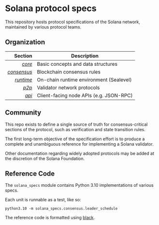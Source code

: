 # Solana protocol specs

This repository hosts protocol specifications of the Solana network, maintained by various protocol teams.

## Organization

|       Section | Description                             |
|--------------:|-----------------------------------------|
|      *[core]* | Basic concepts and data structures      |
| *[consensus]* | Blockchain consensus rules              |
|   *[runtime]* | On-chain runtime environment (Sealevel) |
|       *[p2p]* | Validator network protocols             |
|       *[api]* | Client-facing node APIs (e.g. JSON-RPC) |

  [core]: ./core/
  [consensus]: ./consensus/
  [runtime]: ./runtime/
  [p2p]: ./p2p/
  [api]: ./api/

## Community

This repo exists to define a single source of truth for consensus-critical sections of the protocol,
such as verification and state transition rules.

The first long-term objective of the specification effort is to produce a complete and unambiguous reference for implementing a Solana validator.

Other documentation regarding widely adopted protocols may be added at the discretion of the Solana Foundation.

## Reference Code

The `solana_specs` module contains Python 3.10 implementations of various specs.

Each unit is runnable as a test, like so:

```
python3.10 -m solana_specs.consensus.leader_schedule
```

The reference code is formatted using [black](https://black.readthedocs.io/en/stable/).
